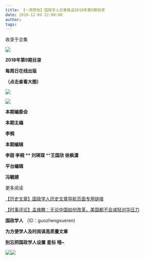 ```yaml
---
title: 【一周预告】国政学人文章推送2018年第9期目录
date: 2018-12-09 22:00:00
author: 
tags: 
---
```



收录于合集

![](/images/3462/2.gif)

  

  
**2018年第9期目录**

 **每周日在线出版**

 **（点击查看大图）**

  

![](/images/3462/3.png)

![](/images/3462/4.png)

 **本期编委会**

 **本期主编**

 **李桐**

 **本期编辑**

 **李甜 李桐 ** **刘瑛琛**** ********王国欣**** ******徐枫潇********

 **平台编辑**

 **冯毓婧**

  

更多阅读

[【历史文章】国政学人历史文章导航页面专用链接](http://mp.weixin.qq.com/s?__biz=MzI3MTYzMzE5Mw==&mid=2247487647&idx=4&sn=713bf729dca089516e8f304f88955380&chksm=eb3f8ed9dc4807cf89f3e211dd726289dd92edc62a6a8e19953bf2b366bbeffb59d285e95119&scene=21#wechat_redirect)  

[【时事评论】孟维瞻：无论中国如何改革，美国都不会减轻对华压力](http://mp.weixin.qq.com/s?__biz=MzI3MTYzMzE5Mw==&mid=2247488060&idx=1&sn=2638b95cbe791a5b3d2433614f03a54d&chksm=eb3f8c7adc48056c4a2d9bcad7c5e1a735ba428635d5ff1e679407384581f815b842536e814c&scene=21#wechat_redirect)  

  

  

 **国政学人** （ID：guozhengxueren)

  

 **为方便学人及时阅读高质量文章**

 **别忘把国政学人设置** **星标** **哦~**

![](/images/3462/5.gif)![](/images/3462/6.gif)

  

  

  

